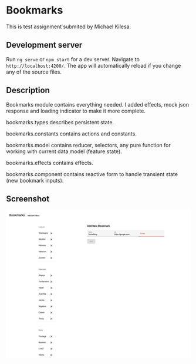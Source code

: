 # Bookmarks

This is test assignment submited by Michael Kilesa.

## Development server

Run `ng serve` or `npm start` for a dev server. Navigate to `http://localhost:4200/`. The app will automatically reload if you change any of the source files.

## Description

Bookmarks module contains everything needed. I added effects, mock json response and loading indicator to make it more complete.

bookmarks.types describes persistent state.

bookmarks.constants contains actions and constants.

bookmarks.model contains reducer, selectors, any pure function for working with current data model (feature state).

bookmarks.effects contains effects.

bookmarks.component contains reactive form to handle transient state (new bookmark inputs).

## Screenshot

![Bookmarks screenshot](/src/assets/img/bookmarks-screenshot.png?raw=true "Bookmarks screenshot")
